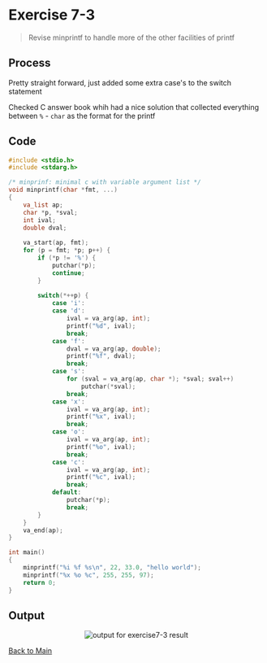 # Exercise 7-3

> Revise minprintf to handle more of the other facilities of printf

## Process
Pretty straight forward, just added some extra case's to the switch statement

Checked C answer book whih had a nice solution that collected everything between `%` - `char` as the format for the printf

## Code
```c
#include <stdio.h>
#include <stdarg.h>

/* minprinf: minimal c with variable argument list */
void minprintf(char *fmt, ...)
{
    va_list ap;
    char *p, *sval;
    int ival;
    double dval;
    
    va_start(ap, fmt);
    for (p = fmt; *p; p++) {
        if (*p != '%') {
            putchar(*p);
            continue;
        }
        
        switch(*++p) {
            case 'i':
            case 'd':
                ival = va_arg(ap, int);
                printf("%d", ival);
                break;
            case 'f':
                dval = va_arg(ap, double);
                printf("%f", dval);
                break;
            case 's':
                for (sval = va_arg(ap, char *); *sval; sval++)
                    putchar(*sval);
                break;
            case 'x':
                ival = va_arg(ap, int);
                printf("%x", ival);
                break;
            case 'o':
                ival = va_arg(ap, int);
                printf("%o", ival);
                break;
            case 'c':
                ival = va_arg(ap, int);
                printf("%c", ival);
                break;
            default:
                putchar(*p);
                break;
        }
    }
    va_end(ap);
}

int main()
{
    minprintf("%i %f %s\n", 22, 33.0, "hello world");
    minprintf("%x %o %c", 255, 255, 97);
    return 0;
}
```

## Output
<p align="center">
  <image src="../assets/exercise7-3_result.jpg" alt="output for exercise7-3 result" />
</p>

[Back to Main](../readme.md)
